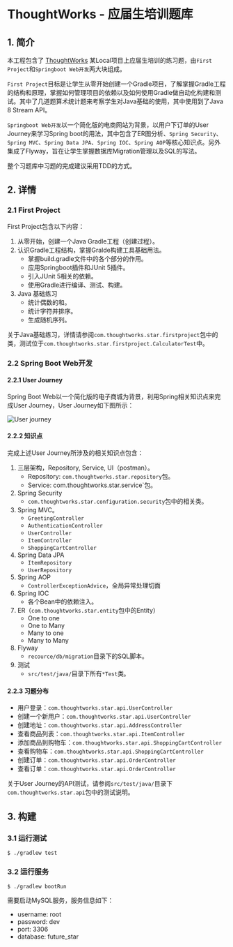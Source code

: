 # ThoughtWorks - 应届生培训题库

## 1. 简介
本工程包含了 [ThoughtWorks](https://thoughtworks.com/) 某Local项目上应届生培训的练习题，由`First Project`和`Springboot Web开发`两大块组成。

`First Project`目标是让学生从零开始创建一个Gradle项目，了解掌握Gradle工程的结构和原理，掌握如何管理项目的依赖以及如何使用Gradle做自动化构建和测试。其中了几道题算术统计题来考察学生对Java基础的使用，其中使用到了Java 8 Stream API。

`Springboot Web开发`以一个简化版的电商网站为背景，以用户下订单的User Journey来学习Spring boot的用法，其中包含了ER图分析、`Spring Security`、`Spring MVC`、`Spring Data JPA`、`Spring IOC`、`Spring AOP`等核心知识点。另外集成了Flyway，旨在让学生掌握数据库Migration管理以及SQL的写法。

整个习题库中习题的完成建议采用TDD的方式。


## 2. 详情

### 2.1 First Project

First Project包含以下内容：

1. 从零开始，创建一个Java Gradle工程（创建过程）。
2. 认识Gradle工程结构，掌握Gralde构建工具基础用法。
	- 掌握build.gradle文件中的各个部分的作用。
	- 应用Springboot插件和JUnit 5插件。
	- 引入JUnit 5相关的依赖。
	- 使用Gradle进行编译、测试、构建。
3. Java 基础练习
	- 统计偶数的和。
	- 统计字符并排序。
	- 生成随机序列。

关于Java基础练习，详情请参阅`com.thoughtworks.star.firstproject`包中的类，测试位于`com.thoughtworks.star.firstproject.CalculatorTest`中。


### 2.2 Spring Boot Web开发

#### 2.2.1 User Journey
Spring Boot Web以一个简化版的电子商城为背景，利用Spring相关知识点来完成User Journey，User Journey如下图所示：

![User journey](https://github.com/sjyuan-cc/tw-coach-coding-library/raw/master/user-journey.png)


#### 2.2.2 知识点

完成上述User Journey所涉及的相关知识点包含：

1. 三层架构，Repository, Service, UI（postman）。
	- Repository: `com.thoughtworks.star.repository`包。
	- Service: com.thoughtworks.star.service`包。
2. Spring Security
	- `com.thoughtworks.star.configuration.security`包中的相关类。 
2. Spring MVC。
	- `GreetingController`
	- `AuthenticationController`
	- `UserController`
	- `ItemController`
	- `ShoppingCartController`	
3. Spring Data JPA
	- `ItemRepository`
	- `UserRepository`
4. Spring AOP
	- `ControllerExceptionAdvice`，全局异常处理切面
5. Spring IOC
	- 各个Bean中的依赖注入。
6. ER（`com.thoughtworks.star.entity`包中的Entity）
	- One to one
	- One to Many
	- Many to one
	- Many to Many
7. Flyway
	- `recource/db/migration`目录下的SQL脚本。
8. 测试
	- `src/test/java/`目录下所有`*Test`类。

#### 2.2.3 习题分布

- 用户登录：`com.thoughtworks.star.api.UserController`
- 创建一个新用户：`com.thoughtworks.star.api.UserController`
- 创建地址：`com.thoughtworks.star.api.AddressController`
- 查看商品列表：`com.thoughtworks.star.api.ItemController`
- 添加商品到购物车：`com.thoughtworks.star.api.ShoppingCartController`
- 查看购物车：`com.thoughtworks.star.api.ShoppingCartController `
- 创建订单：`com.thoughtworks.star.api.OrderController`
- 查看订单：`com.thoughtworks.star.api.OrderController`


关于User Journey的API测试，请参阅`src/test/java/`目录下`com.thoughtworks.star.api`包中的测试说明。


## 3. 构建

### 3.1 运行测试

```
$ ./gradlew test
```

### 3.2 运行服务

```
$ ./gradlew bootRun
```

需要启动MySQL服务，服务信息如下：

- username: root  
- password: dev  
- port: 3306  
- database: future_star  






